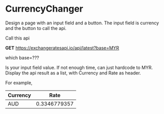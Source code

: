 # CurrencyChanger

Design a page with an input field and a button. The input field is currency and the button to call the api.
 
 Call this api 
 
 <b>GET</b>
 https://exchangeratesapi.io/api/latest?base=MYR
 
 which base=???
 
 Is your input field value. If not enough time, can just hardcode to MYR.
 Display the api result as a list, with Currency and Rate as header.
 
 For example,
 
 | Currency | Rate        |
 |----------|-------------|
 | AUD      | 0.3346779357 |
